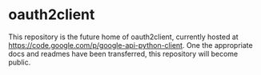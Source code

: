 oauth2client
============

This repository is the future home of oauth2client, currently hosted
at https://code.google.com/p/google-api-python-client. One the appropriate
docs and readmes have been transferred, this repository will become
public.
